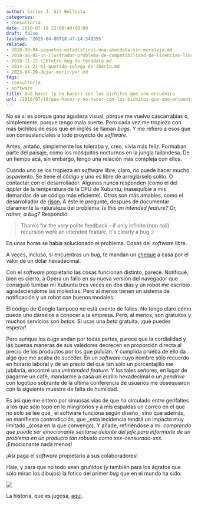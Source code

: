 ```yaml
---
author: Carlos J. Gil Bellosta
categories:
- consultoría
date: 2010-07-19 22:00:40+00:00
draft: false
lastmod: '2025-04-06T18:47:14.349355'
related:
- 2010-09-04-paquetes-estadisticos-una-anecdota-sin-moraleja.md
- 2010-08-05-un-ilustrador-problema-de-compatibilidad-de-licencias-libres.md
- 2010-11-22-c2bfotro-bug-de-teradata.md
- 2014-11-21-mi-querido-colega-de-iberia.md
- 2023-04-20-dejar-morir-pxr.md
tags:
- consultoría
- software
title: Qué hacer (y no hacer) con los bichitos que uno encuentra
url: /2010/07/19/que-hacer-y-no-hacer-con-los-bichitos-que-uno-encuentra/
---
```


No sé si es porque gano agudeza visual, porque me vuelvo cascarrabias o, simplemente, porque tengo mala suerte. Pero cada vez me tropiezo con más bichitos de esos que en inglés se llaman _bugs_. Y me refiero a esos que son consustanciales a todo proyecto de _software_.

Antes, antaño, simplemente los toleraba y, creo, vivía más feliz. Formaban parte del paisaje, como los mosquitos nocturnos en la jungla tailandesa. De un tiempo acá, sin embargo, tengo una relación más compleja con ellos.

Cuando uno se los tropieza en _software_ libre, claro, no puede hacer mucho aspaviento. Se tiene el código y uno es libre de arreglárselo solito. O contactar con el desarrollador. Algunos nunca responden (como el del _applet_ de la temperatura de la CPU de Xubuntu, inasequible a mis demandas de un código más eficiente). Otros son más amables, como el desarrollador de [rjson](http://cran.r-project.org/web/packages/rjson/index.html), A éste le pregunté, después de documentar claramente la naturaleza del problema: _Is this an intended feature? Or, rather, a bug?_ Respondió:


>Thanks for the very polite feedback - if only infinite (non-tail) recursion were an intended feature, it's clearly a bug :)


En unas horas se había solucionado el problema. Cosas del _software_ libre.

A veces, incluso, si encuentras un _bug_, te mandan un [cheque](http://en.wikipedia.org/wiki/Knuth_reward_check) a casa por el valor de un dólar hexadecimal.

Con el _software_ propietario las cosas funcionan distinto, parece. Notifiqué, bien es cierto, a Opera un fallo en su nueva versión del navegador que consiguió tumbar mi Xubuntu tres veces en dos días y un robot me escribió agradeciéndome las molestias. Pero al menos tienen un sistema de notificación y un robot con buenos modales.

El código de Google tampoco no está exento de fallos. No tengo claro cómo puede uno dárselos a conocer a la empresa. Pero, al menos, son gratuitos y muchos servicios son _betas_. Si usas una _beta_ gratuita, ¡qué puedes esperar!

Pero aunque los _bugs_ andan por todas partes, parece que la cordialidad y las buenas maneras de sus valedores decrecen en proporción directa al precio de los productos por los que pululan. Y cumplida prueba de ello da algo que me acaba de suceder. En un _software_ cuyo nombre sólo recuerdo en horario laboral y de un precio del que tan sólo un porcentajillo me jubilaría, encontré una _unintended feature_. Y los tales señores, en lugar de pagarme un café, mandarme a casa un eurillo hexadecimal o un _pendrive_ con logotipo sobrante de la última conferencia de usuarios me obsequiaron con la siguiente muestra de falta de humildad.

Es así que me entero por sinuosas vías de que ha circulado entre gerifaltes a los que sólo topo en lo mingitorios y a mis espaldas un correo en el que no sólo se lee que_ el software funciona según diseño_ sino que además, en manifiesta contradicción, que _esta incidencia tendrá un impacto muy limitado _(cosa en la que convengo). Y añade, refiriéndose a mí: _comprendo que puede ser emocionante sentarse delante del jefe para informarle de un problema en un producto tan robusto como xxx-censurado-xxx_. ¡Emocionante nada menos!

¡Así paga el _software_ propietario a sus colaboradores!

Hale, y para que no todo sean gruñidos (y también para los ágrafos que sólo miran los dibujos) la fotico del primer _bug_ que en el mundo ha sido:


[![](/wp-uploads/2010/07/H96566k.jpg)
](/wp-uploads/2010/07/H96566k.jpg)




La historia, que es jugosa, [aquí](http://en.wikipedia.org/wiki/Software_bug).